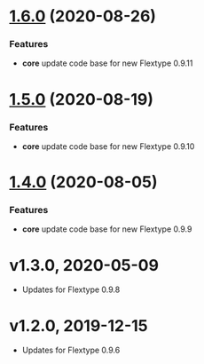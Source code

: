 <a name="1.6.0"></a>
# [1.6.0](https://github.com/flextype-themes/nes/compare/v1.5.0...v1.6.0) (2020-08-26)

### Features

* **core** update code base for new Flextype 0.9.11

<a name="1.5.0"></a>
# [1.5.0](https://github.com/flextype-themes/nes/compare/v1.4.0...v1.5.0) (2020-08-19)

### Features

* **core** update code base for new Flextype 0.9.10

<a name="1.4.0"></a>
# [1.4.0](https://github.com/flextype-themes/nes/compare/v1.3.0...v1.4.0) (2020-08-05)

### Features

* **core** update code base for new Flextype 0.9.9

# v1.3.0, 2020-05-09
* Updates for Flextype 0.9.8

# v1.2.0, 2019-12-15
* Updates for Flextype 0.9.6
